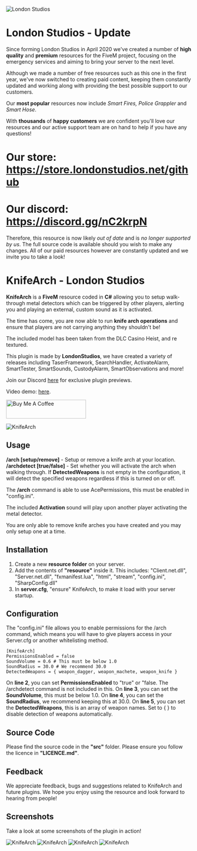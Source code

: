 ![London Studios](https://i.ibb.co/1mwSS1q/Untitled-design.png)

# London Studios - Update
Since forming London Studios in April 2020 we've created a number of **high quality** and **premium** resources for the FiveM project, focusing on the emergency services and aiming to bring your server to the next level.

Although we made a number of free resources such as this one in the first year, we've now switched to creating paid content, keeping them constantly updated and working along with providing the best possible support to our customers.

Our **most popular** resources now include *Smart Fires, Police Grappler* and *Smart Hose*.

With **thousands** of **happy customers** we are confident you'll love our resources and our active support team are on hand to help if you have any questions!

# Our store: https://store.londonstudios.net/github
# Our discord: https://discord.gg/nC2krpN

Therefore, this resource is now likely *out of date* and is *no longer supported by us*. The full source code is available should you wish to make any changes. All of our paid resources however are constantly updated and we invite you to take a look!

# KnifeArch - London Studios
**KnifeArch** is a **FiveM** resource coded in **C#** allowing you to setup walk-through metal detectors which can be triggered by other players, alerting you and playing an external, custom sound as it is activated.

The time has come, you are now able to run **knife arch operations** and ensure that players are not carrying anything they shouldn't be!

The included model has been taken from the DLC Casino Heist, and re textured.

This plugin is made by **LondonStudios**, we have created a variety of releases including TaserFramework, SearchHandler, ActivateAlarm, SmartTester, SmartSounds, CustodyAlarm, SmartObservations and more!

Join our Discord [here](https://discord.gg/AtPt9ND) for exclusive plugin previews.

Video demo: [here](https://streamable.com/xhopxq).


<a href="https://www.buymeacoffee.com/londonstudios" target="_blank"><img src="https://cdn.buymeacoffee.com/buttons/default-orange.png" alt="Buy Me A Coffee" style="height: 51px !important;width: 217px !important;" ></a>

![KnifeArch](https://i.imgur.com/rGI87K3.png)

## Usage
**/arch [setup/remove]** - Setup or remove a knife arch at your location.
**/archdetect [true/false]** - Set whether you will activate the arch when walking through. If **DetectedWeapons** is not empty in the configuration, it will detect the specified weapons regardless if this is turned on or off.

The **/arch** command is able to use AcePermissions, this must be enabled in "config.ini".

The included **Activation** sound will play upon another player activating the metal detector.

You are only able to remove knife arches you have created and you may only setup one at a time.
## Installation
 1.  Create a new **resource folder** on your server.
 2.  Add the contents of **"resource"** inside it. This includes:
"Client.net.dll", "Server.net.dll", "fxmanifest.lua", "html", "stream", "config.ini", "SharpConfig.dll"
3. In **server.cfg**, "ensure" KnifeArch, to make it load with your server startup.
## Configuration
The "config.ini" file allows you to enable permissions for the /arch command, which means you will have to give players access in your Server.cfg or another whitelisting method.

    [KnifeArch]
    PermissionsEnabled = false
    SoundVolume = 0.6 # This must be below 1.0
    SoundRadius = 30.0 # We recommend 30.0
    DetectedWeapons = { weapon_dagger, weapon_machete, weapon_knife }

On **line 2**, you can set **PermissionsEnabled** to "true" or "false. The /archdetect command is not included in this.
On **line 3**, you can set the **SoundVolume**, this must be below 1.0.
On **line 4**, you can set the **SoundRadius**, we recommend keeping this at 30.0.
On **line 5**, you can set the **DetectedWeapons**, this is an array of weapon names. Set to { } to disable detection of weapons automatically.
  
## Source Code
Please find the source code in the **"src"** folder. Please ensure you follow the licence in **"LICENCE.md"**.

## Feedback
We appreciate feedback, bugs and suggestions related to KnifeArch and future plugins. We hope you enjoy using the resource and look forward to hearing from people!

## Screenshots
Take a look at some screenshots of the plugin in action!

![KnifeArch](https://i.imgur.com/7zAKuUL.png)
![KnifeArch](https://i.imgur.com/8vnukGE.png)
![KnifeArch](https://i.imgur.com/PkXtdea.png)
![KnifeArch](https://i.imgur.com/EnktRJ0.png)
